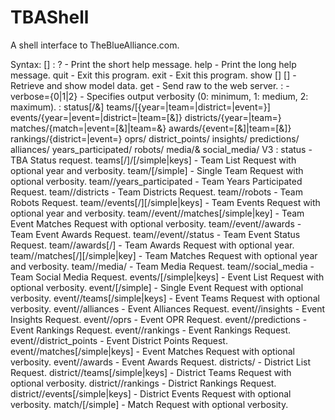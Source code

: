 # TBAShell
A shell interface to TheBlueAlliance.com.

Syntax: <Command> [<ParamList>]
<Command>:
        ?                                       - Print the short help message.
        help                                    - Print the long help message.
        quit                                    - Exit this program.
        exit                                    - Exit this program.
        show [<Options>] <Model>[<params>]      - Retrieve and show model data.
        get <Request>                           - Send raw <Request> to the web server.
<Options>:
        -verbose={0|1|2}                        - Specifies output verbosity (0: minimum, 1: medium, 2: maximum).
<Model>:
        status[/<TeamKey>&<EventKey>]
        teams/[{year=<Year>|team=<TeamKey>|district=<DistrictKey>|event=<EventKey>}]
        events/{year=<Year>|event=<EventKey>|district=<DistrictKey>|team=<TeamKey>[&<Year>]}
        districts/{year=<Year>|team=<TeamKey>}
        matches/{match=<MatchKey>|event=<EventKey>[&<TeamKey>]|team=<TeamKey>&<Year>}
        awards/{event=<EventKey>[&<TeamKey>]|team=<TeamKey>[&<Year>]}
        rankings/{district=<DistrictKey>|event=<EventKey>}
        oprs/<EventKey>
        district_points/<EventKey>
        insights/<EventKey>
        predictions/<EventKey>
        alliances/<EventKey>
        years_participated/<TeamKey>
        robots/<TeamKey>
        media/<TeamKey>&<Year>
        social_media/<TeamKey>
V3 <Request>:
        status                                                  - TBA Status request.
        teams[/<Year>]/<PageNum>[/simple|keys]                  - Team List Request with optional year and verbosity.
        team/<TeamKey>[/simple]                                 - Single Team Request with optional verbosity.
        team/<TeamKey>/years_participated                       - Team Years Participated Request.
        team/<TeamKey>/districts                                - Team Districts Request.
        team/<TeamKey>/robots                                   - Team Robots Request.
        team/<TeamKey>/events[/<Year>][/simple|keys]            - Team Events Request with optional year and verbosity.
        team/<TeamKey>/event/<EventKey>/matches[/simple|key]    - Team Event Matches Request with optional verbosity.
        team/<TeamKey>/event/<EventKey>/awards                  - Team Event Awards Request.
        team/<TeamKey>/event/<EventKey>/status                  - Team Event Status Request.
        team/<TeamKey>/awards[/<Year>]                          - Team Awards Request with optional year.
        team/<TeamKey>/matches[/<Year>][/simple|key]            - Team Matches Request with optional year and verbosity.
        team/<TeamKey>/media/<Year>                             - Team Media Request.
        team/<TeamKey>/social_media                             - Team Social Media Request.
        events/<Year>[/simple|keys]                             - Event List Request with optional verbosity.
        event/<EventKey>[/simple]                               - Single Event Request with optional verbosity.
        event/<EventKey>/teams[/simple|keys]                    - Event Teams Request with optional verbosity.
        event/<EventKey>/alliances                              - Event Alliances Request.
        event/<EventKey>/insights                               - Event Insights Request.
        event/<EventKey>/oprs                                   - Event OPR Request.
        event/<EventKey>/predictions                            - Event Rankings Request.
        event/<EventKey>/rankings                               - Event Rankings Request.
        event/<EventKey>/district_points                        - Event District Points Request.
        event/<EventKey>/matches[/simple|keys]                  - Event Matches Request with optional verbosity.
        event/<EventKey>/awards                                 - Event Awards Request.
        districts/<Year>                                        - District List Request.
        district/<DistrictKey>/teams[/simple|keys]              - District Teams Request with optional verbosity.
        district/<DistrictKey>/rankings                         - District Rankings Request.
        district/<DistrictKey>/events[/simple|keys]             - District Events Request with optional verbosity.
        match/<MatchKey>[/simple]                               - Match Request with optional verbosity.

